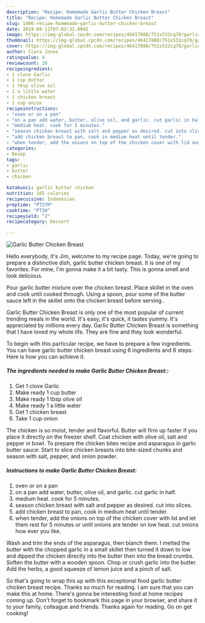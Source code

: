 ```yaml
---
description: "Recipe: Homemade Garlic Butter Chicken Breast"
title: "Recipe: Homemade Garlic Butter Chicken Breast"
slug: 1406-recipe-homemade-garlic-butter-chicken-breast
date: 2019-09-11T07:03:32.809Z
image: https://img-global.cpcdn.com/recipes/46417888/751x532cq70/garlic-butter-chicken-breast-recipe-main-photo.jpg
thumbnail: https://img-global.cpcdn.com/recipes/46417888/751x532cq70/garlic-butter-chicken-breast-recipe-main-photo.jpg
cover: https://img-global.cpcdn.com/recipes/46417888/751x532cq70/garlic-butter-chicken-breast-recipe-main-photo.jpg
author: Clara Jones
ratingvalue: 4
reviewcount: 10
recipeingredient:
- 1 clove Garlic
- 1 cup butter
- 1 tbsp olive oil
- 1 a little water
- 1 chicken breast
- 1 cup onion
recipeinstructions:
- "oven or on a pan"
- "on a pan add water, butter, olive oil, and garlic. cut garlic in half."
- "medium heat. cook for 5 minutes."
- "season chicken breast with salt and pepper as desired. cut into slices."
- "add chicken breast to pan, cook in medium heat until tender."
- "when tender, add the onions on top of the chicken cover with lid and let them rest for 5 minutes or until onions are tender on low heat. cut onions how ever you like."
categories:
- Resep
tags:
- garlic
- butter
- chicken

katakunci: garlic butter chicken
nutrition: 165 calories
recipecuisine: Indonesian
preptime: "PT27M"
cooktime: "PT1H"
recipeyield: "2"
recipecategory: Dessert

---
```



![Garlic Butter Chicken Breast](https://img-global.cpcdn.com/recipes/46417888/751x532cq70/garlic-butter-chicken-breast-recipe-main-photo.jpg)

Hello everybody, it's Jim, welcome to my recipe page. Today, we're going to prepare a distinctive dish, garlic butter chicken breast. It is one of my favorites. For mine, I'm gonna make it a bit tasty. This is gonna smell and look delicious.

Pour garlic butter mixture over the chicken breast. Place skillet in the oven and cook until cooked through. Using a spoon, pour some of the butter sauce left in the skillet onto the chicken breast before serving..

Garlic Butter Chicken Breast is only one of the most popular of current trending meals in the world. It's easy, it's quick, it tastes yummy. It's appreciated by millions every day. Garlic Butter Chicken Breast is something that I have loved my whole life. They are fine and they look wonderful.


To begin with this particular recipe, we have to prepare a few ingredients. You can have garlic butter chicken breast using 6 ingredients and 6 steps. Here is how you can achieve it.

##### The ingredients needed to make Garlic Butter Chicken Breast::

1. Get 1 clove Garlic
1. Make ready 1 cup butter
1. Make ready 1 tbsp olive oil
1. Make ready 1 a little water
1. Get 1 chicken breast
1. Take 1 cup onion


The chicken is so moist, tender and flavorful. Butter will firm up faster if you place it directly on the freezer shelf. Coat chicken with olive oil, salt and pepper in bowl. To prepare the chicken bites recipe and asparagus in garlic butter sauce: Start to slice chicken breasts into bite-sized chunks and season with salt, pepper, and onion powder. 

##### Instructions to make Garlic Butter Chicken Breast:

1. oven or on a pan
1. on a pan add water, butter, olive oil, and garlic. cut garlic in half.
1. medium heat. cook for 5 minutes.
1. season chicken breast with salt and pepper as desired. cut into slices.
1. add chicken breast to pan, cook in medium heat until tender.
1. when tender, add the onions on top of the chicken cover with lid and let them rest for 5 minutes or until onions are tender on low heat. cut onions how ever you like.


Wash and trim the ends of the asparagus, then blanch them. I melted the butter with the chopped garlic in a small skillet then turned it down to low and dipped the chicken directly into the butter then into the bread crumbs. Soften the butter with a wooden spoon. Chop or crush garlic into the butter. Add the herbs, a good squeeze of lemon juice and a pinch of salt. 

So that's going to wrap this up with this exceptional food garlic butter chicken breast recipe. Thanks so much for reading. I am sure that you can make this at home. There's gonna be interesting food at home recipes coming up. Don't forget to bookmark this page in your browser, and share it to your family, colleague and friends. Thanks again for reading. Go on get cooking!
